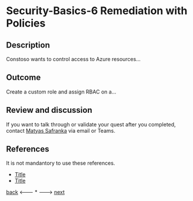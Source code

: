 # Security-Basics-6 Remediation with Policies

## Description

Constoso wants to control access to Azure resources...


## Outcome

Create a custom role and assign RBAC on a...

## Review and discussion
If you want to talk through or validate your quest after you completed, contact [Matyas Safranka](mailto:matyas@microsoft.com) via email or Teams.

## References

It is not mandantory to use these references.

- [Title](Link)
- [Title](Link)


[back](./security-basics-5.md) <--- * ---> [next](./security-basics-7.md)
